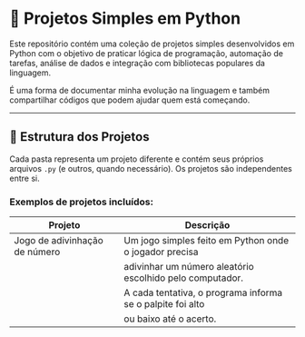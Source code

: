 # 🐍 Projetos Simples em Python

Este repositório contém uma coleção de projetos simples desenvolvidos em Python com o objetivo de praticar lógica de programação, automação de tarefas, análise de dados e integração com bibliotecas populares da linguagem.

É uma forma de documentar minha evolução na linguagem e também compartilhar códigos que podem ajudar quem está começando.

---

## 📁 Estrutura dos Projetos

Cada pasta representa um projeto diferente e contém seus próprios arquivos `.py` (e outros, quando necessário). Os projetos são independentes entre si.

### Exemplos de projetos incluídos:

| Projeto                              | Descrição                                                  |
|--------------------------------------|------------------------------------------------------------|
| Jogo de adivinhação de número        | Um jogo simples feito em Python onde o jogador precisa     |
|                                      | adivinhar um número aleatório escolhido pelo computador.   |
|                                      | A cada tentativa, o programa informa se o palpite foi alto |
|                                      | ou baixo até o acerto.                                     |


